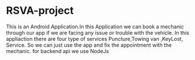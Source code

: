 # RSVA-project
This is an Android Application.In this Application we can book a mechanic through our app if we are facing any issue or trouble with the vehicle. In this appliaction there are four
type of services Puncture,Towing van ,KeyLost, Service. So we can just use the app and fix the appointment with the mechanic. for backend api we use NodeJs

